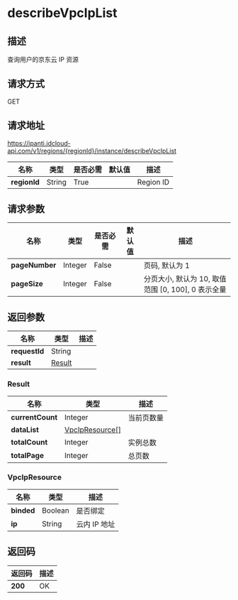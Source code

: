 # describeVpcIpList


## 描述
查询用户的京东云 IP 资源

## 请求方式
GET

## 请求地址
https://ipanti.jdcloud-api.com/v1/regions/{regionId}/instance/describeVpcIpList

|名称|类型|是否必需|默认值|描述|
|---|---|---|---|---|
|**regionId**|String|True||Region ID|

## 请求参数
|名称|类型|是否必需|默认值|描述|
|---|---|---|---|---|
|**pageNumber**|Integer|False||页码, 默认为 1|
|**pageSize**|Integer|False||分页大小, 默认为 10, 取值范围 [0, 100], 0 表示全量|


## 返回参数
|名称|类型|描述|
|---|---|---|
|**requestId**|String||
|**result**|[Result](##Result)||


### <a name="Result">Result</a>
|名称|类型|描述|
|---|---|---|
|**currentCount**|Integer|当前页数量|
|**dataList**|[VpcIpResource[]](##VpcIpResource)||
|**totalCount**|Integer|实例总数|
|**totalPage**|Integer|总页数|
### <a name="VpcIpResource">VpcIpResource</a>
|名称|类型|描述|
|---|---|---|
|**binded**|Boolean|是否绑定|
|**ip**|String|云内 IP 地址|

## 返回码
|返回码|描述|
|---|---|
|**200**|OK|
